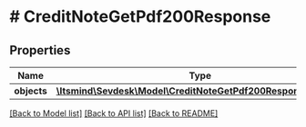 # # CreditNoteGetPdf200Response

## Properties

Name | Type | Description | Notes
------------ | ------------- | ------------- | -------------
**objects** | [**\Itsmind\Sevdesk\Model\CreditNoteGetPdf200ResponseObjects**](CreditNoteGetPdf200ResponseObjects.md) |  | [optional]

[[Back to Model list]](../../README.md#models) [[Back to API list]](../../README.md#endpoints) [[Back to README]](../../README.md)

